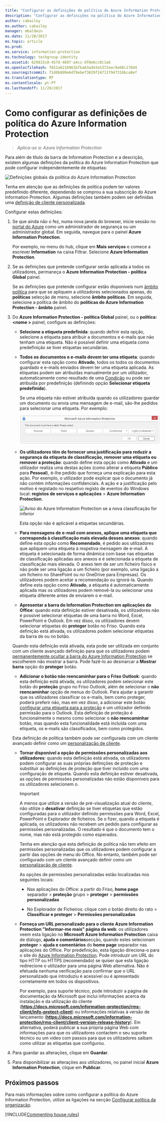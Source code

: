 ```yaml
---
title: "Configurar as definições de política do Azure Information Protection"
description: "Configurar as definições na política do Azure Information Protection aplicáveis a todos os utilizadores e a todos os dispositivos."
author: cabailey
ms.author: cabailey
manager: mbaldwin
ms.date: 11/20/2017
ms.topic: article
ms.prod: 
ms.service: information-protection
ms.technology: techgroup-identity
ms.assetid: 629815c0-457d-4697-a4cc-df0e6cc0c1a6
ms.openlocfilehash: f651a621b961bfba63ad43e5372eec9a68c170d4
ms.sourcegitcommit: f1d0b899e6d79ebef3829f24711f947316bca8ef
ms.translationtype: MT
ms.contentlocale: pt-PT
ms.lasthandoff: 11/20/2017
---
```

# <a name="how-to-configure-the-policy-settings-for-azure-information-protection"></a>Como configurar as definições de política do Azure Information Protection

>*Aplica-se a: Azure Information Protection*

Para além de título da barra de Information Protection e a descrição, existem algumas definições da política do Azure Information Protection que pode configurar independentemente de etiquetas:

![Definições globais da política do Azure Information Protection](../media/info-protect-policy-default-settingsv3.png)

Tenha em atenção que as definições de política podem ter valores predefinido diferente, dependendo se comprou a sua subscrição do Azure Information Protection. Algumas definições também podem ser definidas uma [definição de cliente personalizada](../rms-client/client-admin-guide-customizations.md).

Configurar estas definições:

1. Se que ainda não o fez, numa nova janela do browser, inicie sessão no [portal do Azure](https://portal.azure.com) como um administrador de segurança ou um administrador global. Em seguida, navegue para o painel **Azure Information Protection**. 
    
    Por exemplo, no menu do hub, clique em **Mais serviços** e comece a escrever **Information** na caixa Filtrar. Selecione **Azure Information Protection**.

2. Se as definições que pretende configurar serão aplicada a todos os utilizadores, permaneça o **Azure Information Protection - política Global** painel.
    
    Se as definições que pretende configurar estão disponíveis num [âmbito política](configure-policy-scope.md) para que se apliquem a utilizadores selecionados apenas, do **políticas** selecção de menu, selecione **âmbito políticas**. Em seguida, selecione a política de âmbito do **políticas do Azure Information Protection - âmbito** painel.

3. Do **Azure Information Protection - política Global** painel, ou o **política:\<nome >** painel, configure as definições:
    
    - **Selecione a etiqueta predefinida**: quando definir esta opção, selecione a etiqueta para atribuir a documentos e e-mails que não tenham uma etiqueta. Não é possível definir uma etiqueta como predefinição se tiver etiquetas secundárias. 
        
    - **Todos os documentos e e-mails devem ter uma etiqueta**: quando configurar esta opção como **Ativado**, todos os todos os documentos guardado e e-mails enviados devem ter uma etiqueta aplicada. As etiquetas podem ser atribuídas manualmente por um utilizador, automaticamente como resultado de uma [Condição](configure-policy-classification.md) ou pode ser atribuída por predefinição (definindo opção **Selecionar etiqueta predefinida**).
        
        Se uma etiqueta não estiver atribuída quando os utilizadores guardar um documento ou envia uma mensagem de e-mail, são-lhe pedidos para selecionar uma etiqueta. Por exemplo:
        
        ![Aviso do Azure Information Protection se a etiqueta for imposta](../media/info-protect-enforce-labelv2.png)
        
    - **Os utilizadores têm de fornecer uma justificação para reduzir a segurança da etiqueta de classificação, remover uma etiqueta ou remover a proteção**: quando define esta opção como **Ativado** e um utilizador realiza uma destas ações (como alterar a etiqueta **Público** para **Pessoal**), é-lhe pedido que forneça uma explicação para esta ação. Por exemplo, o utilizador pode explicar que o documento já não contém informações confidenciais. A ação e a justificação pelo motivo é registado no respetivo registo de eventos do Windows local: **registos de serviços e aplicações** > **Azure Information Protection**.  
        
        ![Aviso do Azure Information Protection se a nova classificação for inferior](../media/info-protect-lower-justification.png)
        
        Esta opção não é aplicável a etiquetas secundárias.
        
    - **Para mensagens de e-mail com anexos, aplique uma etiqueta que corresponda à classificação mais elevada desses anexos**: quando define esta opção como **Recomendado**, é pedido aos utilizadores que apliquem uma etiqueta à respetiva mensagem de e-mail. A etiqueta é selecionada de forma dinâmica com base nas etiquetas de classificação aplicadas aos anexos e é selecionada a etiqueta de classificação mais elevada. O anexo tem de ser um ficheiro físico e não pode ser uma ligação a um ficheiro (por exemplo, uma ligação a um ficheiro no SharePoint ou no OneDrive para Empresas). Os utilizadores podem aceitar a recomendação ou ignorá-la. Quando define esta opção como **Ativado**, a etiqueta é automaticamente aplicada mas os utilizadores podem removê-la ou selecionar uma etiqueta diferente antes de enviarem o e-mail.  
    
    - **Apresentar a barra do Information Protection em aplicações do Office**: quando esta definição estiver desativada, os utilizadores não é possível selecionar etiquetas de uma barra no Word, Excel, PowerPoint e Outlook. Em vez disso, os utilizadores devem selecionar etiquetas do **proteger** botão no Friso. Quando esta definição está ativada, os utilizadores podem selecionar etiquetas da barra de ou no botão.
    
    Quando esta definição está ativada, esta pode ser utilizada em conjunto com um cliente avançado definição para que os utilizadores podem [permanentemente ocultar a barra do Azure Information Protection](../rms-client/client-admin-guide-customizations.md#permanently-hide-the-azure-information-protection-bar) se escolherem não mostrar a barra. Pode fazê-lo ao desmarcar a **Mostrar barra** opção do **proteger** botão.
    
    - **Adicionar o botão não reencaminhar para o Friso Outlook**: quando esta definição está ativada, os utilizadores podem selecionar este botão do **proteção** grupo no Friso Outlook, além de selecionar o **não reencaminhar** opção de menus do Outlook. Para ajudar a garantir que os utilizadores classificar os e-mails, bem como proteger, poderá preferir não, mas em vez disso, a adicionar este botão [configurar uma etiqueta para a proteção](configure-policy-protection.md) e um utilizador definido permissão para o Outlook. Esta definição de proteção é funcionalmente o mesmo como selecionar o **não reencaminhar** botão, mas quando esta funcionalidade está incluída com uma etiqueta, os e-mails são classificados, bem como protegidos.
    
    Esta definição de política também pode ser configurada com um cliente avançado definir como um [personalização de cliente](../rms-client/client-admin-guide-customizations.md#hide-or-show-the-do-not-forward-button-in-outlook).
    
    - **Tornar disponível a opção de permissões personalizadas aos utilizadores**: quando esta definição está ativada, os utilizadores podem configurar as suas próprias definições de proteção e substituir as definições de proteção que tiver incluído com uma configuração de etiqueta. Quando esta definição estiver desativada, as opções de permissões personalizadas não estão disponíveis para os utilizadores selecionem o.
        
        > [!IMPORTANT]
        > A menos que utilize a versão de pré-visualização atual do cliente, não utilize o **desativar** definição se tiver etiquetas que estão configuradas para o utilizador definido permissões para Word, Excel, PowerPoint e Explorador de ficheiros. Se o fizer, quando a etiqueta é aplicada, os utilizadores não recebem um pedido para configurar as permissões personalizadas. O resultado é que o documento tem o nome, mas não está protegido como esperados.
        
        Tenha em atenção que esta definição de política não tem efeito em permissões personalizadas que os utilizadores podem configurar a partir das opções de menu do Office. No entanto, também pode ser configurado com um cliente avançado definir como um [personalização de cliente](../rms-client/client-admin-guide-customizations.md#make-the-custom-permissions-options-available-or-unavailable-to-users).
        
        As opções de permissões personalizadas estão localizadas nos seguintes locais:
        
        - Nas aplicações do Office: a partir do Friso, **home page** separador > **proteção** grupo > **proteger** > **permissões personalizadas**
        
        - No Explorador de Ficheiros: clique com o botão direito do rato > **Classificar e proteger** > **Permissões personalizadas**
    
    - **Forneça um URL personalizado para o cliente Azure Information Protection "Informar-me mais" página da web**: os utilizadores veem esta ligação no **Microsoft Azure Information Protection** caixa de diálogo, **ajuda e comentários**secção, quando estes selecionam **proteger** > **ajuda e comentários** do **home page** separador nas aplicações do Office. Por predefinição, esta ligação direciona-o para o site do [Azure Information Protection](https://www.microsoft.com/cloud-platform/azure-information-protection). Pode introduzir um URL do tipo HTTP ou HTTPS (recomendado) se quiser que esta ligação redirecione o utilizador para uma página Web alternativa. Não é efetuada nenhuma verificação para confirmar que o URL personalizado que introduziu é acessível ou é apresentado corretamente em todos os dispositivos.
        
        Por exemplo, para suporte técnico, pode introduzir a página de documentação da Microsoft que inclui informações acerca da instalação e da utilização do cliente (**https://docs.microsoft.com/information-protection/rms-client/info-protect-client**) ou informações relativas à versão de lançamento (**https://docs.microsoft.com/information-protection/rms-client/client-version-release-history**). Em alternativa, poderá publicar a sua própria página Web com informações para que os utilizadores contactem o seu suporte técnico ou um vídeo com passos para que os utilizadores saibam como utilizar as etiquetas que configurou.

3. Para guardar as alterações, clique em **Guardar**.

4. Para disponibilizar as alterações aos utilizadores, no painel inicial **Azure Information Protection**, clique em **Publicar**.

## <a name="next-steps"></a>Próximos passos

Para mais informações sobre como configurar a política do Azure Information Protection, utilize as ligações na secção [Configurar política da organização](configure-policy.md#configuring-your-organizations-policy).  

[!INCLUDE[Commenting house rules](../includes/houserules.md)]
